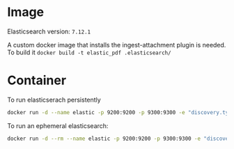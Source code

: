 # Image
Elasticsearch version: `7.12.1`

A custom docker image that installs the ingest-attachment plugin is needed. To build it `docker build -t elastic_pdf .elasticsearch/`

# Container
To run elasticserach persistently

```bash
docker run -d --name elastic -p 9200:9200 -p 9300:9300 -e "discovery.type=single-node" -v elastic_data:/usr/share/elasticsearch/data elastic_pdf
```

To run an ephemeral elasticsearch: 

```bash
docker run -d --rm --name elastic -p 9200:9200 -p 9300:9300 -e "discovery.type=single-node" elastic_pdf
```
